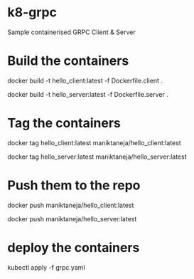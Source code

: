 # k8-grpc
Sample containerised GRPC Client &amp; Server

# Build the containers 

docker build -t hello_client:latest -f Dockerfile.client .

docker build -t hello_server:latest -f Dockerfile.server .

# Tag the containers

docker tag hello_client:latest  maniktaneja/hello_client:latest

docker tag hello_server:latest  maniktaneja/hello_server:latest

# Push them to the repo

docker push  maniktaneja/hello_client:latest

docker push  maniktaneja/hello_server:latest

# deploy the containers

kubectl apply -f grpc.yaml

